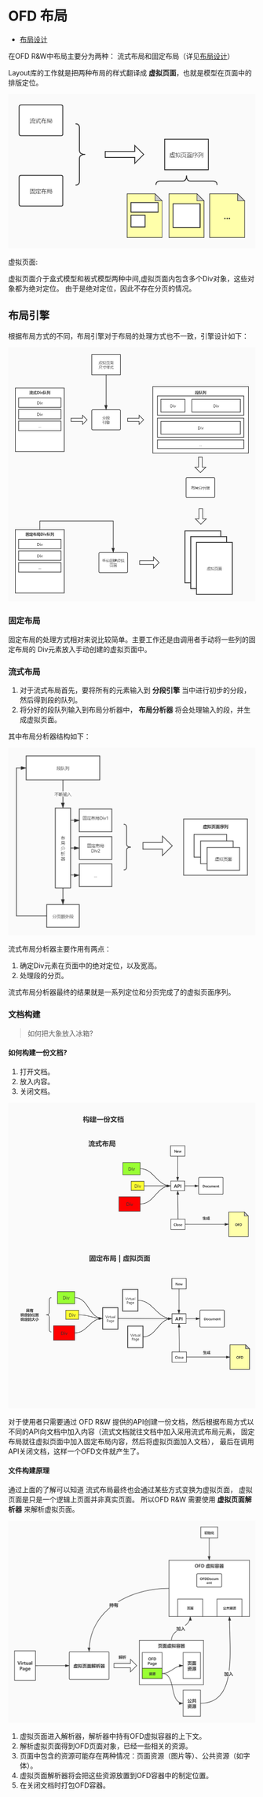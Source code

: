 # OFD 布局

- [布局设计](./doc/README.md)

在OFD R&W中布局主要分为两种： 流式布局和固定布局（详见[布局设计](./doc/README.md)）

Layout库的工作就是把两种布局的样式翻译成 **虚拟页面**，也就是模型在页面中的排版定位。

![Layout工作](./doc/Layout工作.jpg)

虚拟页面: 

虚拟页面介于盒式模型和板式模型两种中间,虚拟页面内包含多个Div对象，这些对象都为绝对定位。
由于是绝对定位，因此不存在分页的情况。

## 布局引擎

根据布局方式的不同，布局引擎对于布局的处理方式也不一致，引擎设计如下：

![布局引擎设计](./doc/布局引擎设计.jpg)

### 固定布局

固定布局的处理方式相对来说比较简单。主要工作还是由调用者手动将一些列的固定布局的
Div元素放入手动创建的虚拟页面中。

### 流式布局

1. 对于流式布局首先，要将所有的元素输入到 **分段引擎** 当中进行初步的分段，然后得到段的队列。
2. 将分好的段队列输入到布局分析器中， **布局分析器** 将会处理输入的段，并生成虚拟页面。

其中布局分析器结构如下：

![流式布局分析器](./doc/流式布局分析器.jpg)

流式布局分析器主要作用有两点：

1. 确定Div元素在页面中的绝对定位，以及宽高。
2. 处理段的分页。

流式布局分析器最终的结果就是一系列定位和分页完成了的虚拟页面序列。

### 文档构建

> 如何把大象放入冰箱?

#### 如何构建一份文档?

1. 打开文档。
2. 放入内容。
3. 关闭文档。

![通过API构建文档](./doc/通过API构建文档.jpg)


对于使用者只需要通过 OFD R&W 提供的API创建一份文档，然后根据布局方式以
不同的API向文档中加入内容（流式文档就往文档中加入采用流式布局元素，
固定布局就往虚拟页面中加入固定布局内容，然后将虚拟页面加入文档），
最后在调用API关闭文档，这样一个OFD文件就产生了。

#### 文件构建原理

通过上面的了解可以知道 流式布局最终也会通过某些方式变换为虚拟页面，
虚拟页面是只是一个逻辑上页面并非真实页面。
所以OFD R&W 需要使用 **虚拟页面解析器** 来解析虚拟页面。

![文档构建流程](./doc/文档构建流程.jpg)

1. 虚拟页面进入解析器，解析器中持有OFD虚拟容器的上下文。
2. 解析虚拟页面得到OFD页面对象，已经一些相关的资源。
3. 页面中包含的资源可能存在两种情况：页面资源（图片等）、公共资源（如字体）。
4. 虚拟页面解析器将会把这些资源放置到OFD容器中的制定位置。
5. 在关闭文档时打包OFD容器。